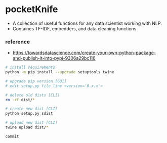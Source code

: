 # pocketKnife

- A collection of useful functions for any data scientist working with NLP.
- Containes TF-IDF, embedders, and data cleaning functions


### reference
- https://towardsdatascience.com/create-your-own-python-package-and-publish-it-into-pypi-9306a29bc116




```bash
# install requirements
python -m pip install --upgrade setuptools twine

# upgrade pip version [GUI]
# edit setup.py file line <version='0.x.x'>

# delete old dists [CLI]
rm -rf dist/*

# create new dist [CLI]
python setup.py sdist

# upload new dist [CLI]
twine upload dist/*

commit
```